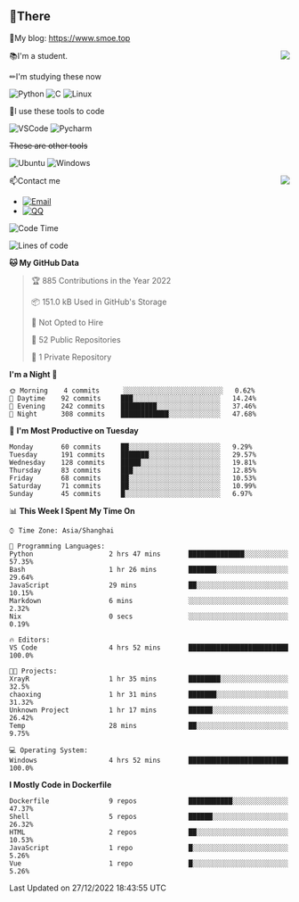
## 👏There

📰My blog: https://www.smoe.top

<img align="right" src="https://github-readme-stats.vercel.app/api/top-langs/?username=AkashiCoin"/>


📚I'm a student.

✏I'm studying these now

![Python](https://img.shields.io/badge/-Python-blue?style=flat-square&logo=Python&logoColor=fff)
![C](https://img.shields.io/badge/-C-585858?style=flat-square&logo=C&logoColor=fff)
![Linux](https://img.shields.io/badge/-Linux-black?style=flat-square&logo=Linux&logoColor=fff)

🔨I use these tools to code

![VSCode](https://img.shields.io/badge/-VSCode-blue?style=flat-square&logo=visualstudiocode&logoColor=fff)
![Pycharm](https://img.shields.io/badge/-Pycharm-green?style=flat-square&logo=pycharm&logoColor=fff)

 ~~These are other tools~~

![Ubuntu](https://img.shields.io/badge/-Ubuntu-orange?style=flat-square&logo=Ubuntu&logoColor=fff)
![Windows](https://img.shields.io/badge/-Windows-blue?style=flat-square&logo=Windows&logoColor=fff)

<img align="right" src="https://github-readme-stats.vercel.app/api?username=AkashiCoin" />


📫Contact me

* [![Email](https://img.shields.io/badge/Email-l1040186796@gmail.com-1?style=social&logoColor=fff)](mailto:l1040186796@gmail.com)
* [![QQ](https://img.shields.io/badge/QQ-1040186796-1?style=social&logoColor=fff)](tencent://AddContact/?fromId=45&fromSubId=1&subcmd=all&uin=1040186796&website=www.oicqzone.com)

<!--START_SECTION:waka-->
![Code Time](http://img.shields.io/badge/Code%20Time-363%20hrs%2029%20mins-blue)

![Lines of code](https://img.shields.io/badge/From%20Hello%20World%20I%27ve%20Written-5%20Thousand%20lines%20of%20code-blue)

**🐱 My GitHub Data** 

> 🏆 885 Contributions in the Year 2022
 > 
> 📦 151.0 kB Used in GitHub's Storage 
 > 
> 🚫 Not Opted to Hire
 > 
> 📜 52 Public Repositories 
 > 
> 🔑 1 Private Repository 
 > 
**I'm a Night 🦉** 

```text
🌞 Morning    4 commits      ░░░░░░░░░░░░░░░░░░░░░░░░░   0.62% 
🌆 Daytime    92 commits     ███░░░░░░░░░░░░░░░░░░░░░░   14.24% 
🌃 Evening    242 commits    █████████░░░░░░░░░░░░░░░░   37.46% 
🌙 Night      308 commits    ████████████░░░░░░░░░░░░░   47.68%

```
📅 **I'm Most Productive on Tuesday** 

```text
Monday       60 commits     ██░░░░░░░░░░░░░░░░░░░░░░░   9.29% 
Tuesday      191 commits    ███████░░░░░░░░░░░░░░░░░░   29.57% 
Wednesday    128 commits    █████░░░░░░░░░░░░░░░░░░░░   19.81% 
Thursday     83 commits     ███░░░░░░░░░░░░░░░░░░░░░░   12.85% 
Friday       68 commits     ██░░░░░░░░░░░░░░░░░░░░░░░   10.53% 
Saturday     71 commits     ██░░░░░░░░░░░░░░░░░░░░░░░   10.99% 
Sunday       45 commits     █░░░░░░░░░░░░░░░░░░░░░░░░   6.97%

```


📊 **This Week I Spent My Time On** 

```text
⌚︎ Time Zone: Asia/Shanghai

💬 Programming Languages: 
Python                   2 hrs 47 mins       ██████████████░░░░░░░░░░░   57.35% 
Bash                     1 hr 26 mins        ███████░░░░░░░░░░░░░░░░░░   29.64% 
JavaScript               29 mins             ██░░░░░░░░░░░░░░░░░░░░░░░   10.15% 
Markdown                 6 mins              ░░░░░░░░░░░░░░░░░░░░░░░░░   2.32% 
Nix                      0 secs              ░░░░░░░░░░░░░░░░░░░░░░░░░   0.19%

🔥 Editors: 
VS Code                  4 hrs 52 mins       █████████████████████████   100.0%

🐱‍💻 Projects: 
XrayR                    1 hr 35 mins        ████████░░░░░░░░░░░░░░░░░   32.5% 
chaoxing                 1 hr 31 mins        ███████░░░░░░░░░░░░░░░░░░   31.32% 
Unknown Project          1 hr 17 mins        ██████░░░░░░░░░░░░░░░░░░░   26.42% 
Temp                     28 mins             ██░░░░░░░░░░░░░░░░░░░░░░░   9.75%

💻 Operating System: 
Windows                  4 hrs 52 mins       █████████████████████████   100.0%

```

**I Mostly Code in Dockerfile** 

```text
Dockerfile               9 repos             ███████████░░░░░░░░░░░░░░   47.37% 
Shell                    5 repos             ██████░░░░░░░░░░░░░░░░░░░   26.32% 
HTML                     2 repos             ██░░░░░░░░░░░░░░░░░░░░░░░   10.53% 
JavaScript               1 repo              █░░░░░░░░░░░░░░░░░░░░░░░░   5.26% 
Vue                      1 repo              █░░░░░░░░░░░░░░░░░░░░░░░░   5.26%

```



 Last Updated on 27/12/2022 18:43:55 UTC
<!--END_SECTION:waka-->
